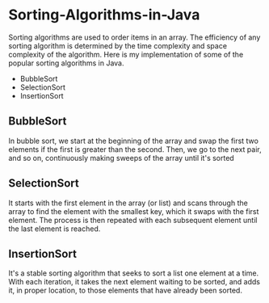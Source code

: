 # Sorting-Algorithms-in-Java

Sorting algorithms are used to order items in an array. The efficiency of any sorting algorithm is determined by the time complexity and space complexity of the algorithm. Here is my implementation of some of the popular sorting algorithms in Java.

* BubbleSort
* SelectionSort
* InsertionSort

## BubbleSort

In bubble sort, we start at the beginning of the array and swap the first two elements if the first is greater than the second. Then, we go to the next pair, and so on, continuously making sweeps of the array until it's sorted

## SelectionSort

It starts with the first element in the array (or list) and scans through the array to find the element with the smallest key, which it swaps with the first element. The process is then repeated with each subsequent element until the last element is reached.

## InsertionSort

It's a stable sorting algorithm that seeks to sort a list one element at a time. With each iteration, it takes the next element waiting to be sorted, and adds it, in proper location, to those elements that have already been sorted.
